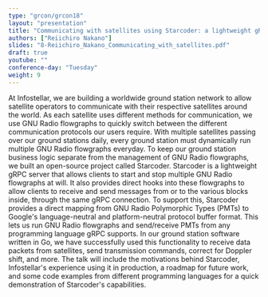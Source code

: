 ```yaml
---
type: "grcon/grcon18"
layout: "presentation"
title: "Communicating with satellites using Starcoder: a lightweight gRPC server for managing GNU Radio flowgraphs in production"
authors: ["Reiichiro Nakano"]
slides: "8-Reiichiro_Nakano_Communicating_with_satellites.pdf"
draft: true
youtube: ""
conference-day: "Tuesday"
weight: 9
---
```

At Infostellar, we are building a worldwide ground station network to allow satellite operators to communicate with their respective satellites around the world. As each satellite uses different methods for communication, we use GNU Radio flowgraphs to quickly switch between the different communication protocols our users require. With multiple satellites passing over our ground stations daily, every ground station must dynamically run multiple GNU Radio flowgraphs everyday. To keep our ground station business logic separate from the management of GNU Radio flowgraphs, we built an open-source project called Starcoder. Starcoder is a lightweight gRPC server that allows clients to start and stop multiple GNU Radio flowgraphs at will. It also provides direct hooks into these flowgraphs to allow clients to receive and send messages from or to the various blocks inside, through the same gRPC connection. To support this, Starcoder provides a direct mapping from GNU Radio Polymorphic Types (PMTs) to Google's language-neutral and platform-neutral protocol buffer format. This lets us run GNU Radio flowgraphs and send/receive PMTs from any programming language gRPC supports. In our ground station software written in Go, we have successfully used this functionality to receive data packets from satellites, send transmission commands, correct for Doppler shift, and more. The talk will include the motivations behind Starcoder, Infostellar's experience using it in production, a roadmap for future work, and some code examples from different programming languages for a quick demonstration of Starcoder's capabilities.
